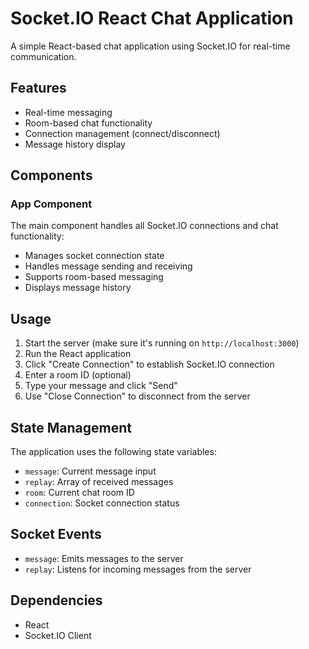 # Socket.IO React Chat Application

A simple React-based chat application using Socket.IO for real-time communication.

## Features

- Real-time messaging
- Room-based chat functionality
- Connection management (connect/disconnect)
- Message history display

## Components

### App Component

The main component handles all Socket.IO connections and chat functionality:

- Manages socket connection state
- Handles message sending and receiving
- Supports room-based messaging
- Displays message history

## Usage

1. Start the server (make sure it's running on `http://localhost:3000`)
2. Run the React application
3. Click "Create Connection" to establish Socket.IO connection
4. Enter a room ID (optional)
5. Type your message and click "Send"
6. Use "Close Connection" to disconnect from the server

## State Management

The application uses the following state variables:
- `message`: Current message input
- `replay`: Array of received messages
- `room`: Current chat room ID
- `connection`: Socket connection status

## Socket Events

- `message`: Emits messages to the server
- `replay`: Listens for incoming messages from the server

## Dependencies

- React
- Socket.IO Client
